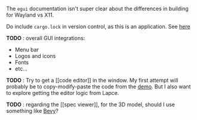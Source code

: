 The `egui` documentation isn't super clear about the differences in building for Wayland vs X11.

Do include `cargo.lock` in version control, as this is an application. See [here](https://doc.rust-lang.org/cargo/faq.html#why-do-binaries-have-cargolock-in-version-control-but-not-libraries)

**TODO** : overall GUI integrations:
* Menu bar
* Logos and icons
* Fonts
* etc...

**TODO** : Try to get a [[code editor]] in the window. My first attempt will probably be to copy-modify-paste the code from the [demo](https://github.com/emilk/egui/blob/master/crates/egui_demo_lib/src/demo/code_editor.rs). But I also want to explore getting the editor logic from Lapce.

**TODO** : regarding the [[spec viewer]], for the 3D model, should I use something like [Bevy](https://github.com/bevyengine/bevy)? 